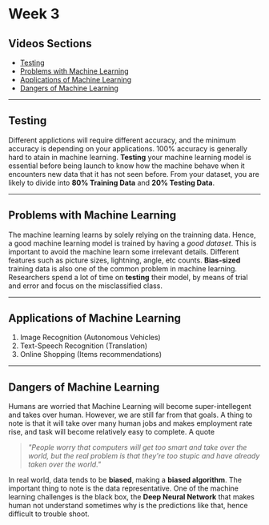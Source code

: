 # Week 3

## Videos Sections

- [Testing](#V1)
- [Problems with Machine Learning](#V2)
- [Applications of Machine Learning](#V3)
- [Dangers of Machine Learning](#V4)


---

## Testing
Different applictions will require different accuracy, and the minimum accuracy is depending on your applications. 100% accuracy is generally hard to atain in machine learning. **Testing** your machine learning model is essential before being launch to know how the machine behave when it encounters new data that it has not seen before. From your dataset, you are likely to divide into __80% Training Data__ and __20% Testing Data__. 


---


## Problems with Machine Learning
The machine learning learns by solely relying on the trainning data. Hence, a good machine learning model is trained by having a <em>good dataset</em>. This is important to avoid the machine learn some irrelevant details. Different features such as picture sizes, lightning, angle, etc counts. **Bias-sized** training data is also one of the common problem in machine learning. Researchers spend a lot of time on **testing** their model, by means of trial and error and focus on the misclassified class. 


---

## Applications of Machine Learning
1. Image Recognition (Autonomous Vehicles)
2. Text-Speech Recognition (Translation)
3. Online Shopping (Items recommendations)

---


## Dangers of Machine Learning
Humans are worried that Machine Learning will become super-intellegent and takes over human. However, we are still far from that goals. A thing to note is that it will take over many human jobs and makes employment rate rise, and task will become relatively easy to complete. A quote 
> <em> "People worry that computers will get too smart and take over the world, but the real problem is that they're too stupic and have already taken over the world." </em>

In real world, data tends to be **biased**, making a **biased algorithm**. The important thing to note is the data representative. One of the machine learning challenges is the black box, the __Deep Neural Network__ that makes human not understand sometimes why is the predictions like that, hence difficult to trouble shoot. 







